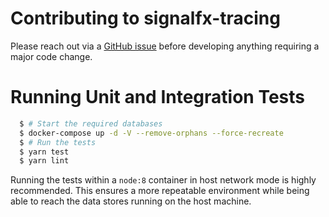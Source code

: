 # Contributing to signalfx-tracing

Please reach out via a [GitHub issue](https://github.com/signalfx/signalfx-nodejs-tracing/issues)
before developing anything requiring a major code change.

# Running Unit and Integration Tests

```bash
  $ # Start the required databases
  $ docker-compose up -d -V --remove-orphans --force-recreate
  $ # Run the tests
  $ yarn test
  $ yarn lint
```

Running the tests within a `node:8` container in host network mode is highly recommended.
This ensures a more repeatable environment while being able to reach the data stores running on the host machine.